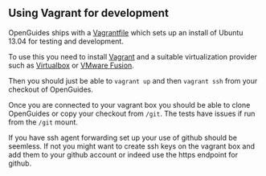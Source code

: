Using Vagrant for development
-----------------------------

OpenGuides ships with a [Vagrantfile](https://github.com/OpenGuides/OpenGuides/Vagrantfile) which sets up an install of Ubuntu 13.04 for testing and development.

To use this you need to install [Vagrant](http://www.vagrantup.com/) and a suitable virtualization provider such as [Virtualbox](https://www.virtualbox.org/) or [VMware Fusion](http://www.vmware.com/products/fusion/overview.html).

Then you should just be able to `vagrant up` and then `vagrant ssh` from your checkout of OpenGuides.

Once you are connected to your vagrant box you should be able to clone OpenGuides or copy your checkout from `/git`. The tests have issues if run from the `/git` mount.

If you have ssh agent forwarding set up your use of github should be seemless. If not you might want to create ssh keys on the vagrant box and add them to your github account or indeed use the https endpoint for github.


